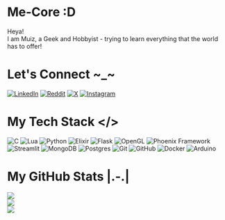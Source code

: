 # Me-Core :D
Heya!<br>I am Muiz, a Geek and Hobbyist - trying to learn everything that the world has to offer!


# Let's Connect ~_~
[![LinkedIn](https://img.shields.io/badge/LinkedIn-%230077B5.svg?logo=linkedin&logoColor=white)](https://linkedin.com/in/http://linkedin.com/in/muizzatam) [![Reddit](https://img.shields.io/badge/Reddit-%23FF4500.svg?logo=Reddit&logoColor=white)](https://reddit.com/user/https://www.reddit.com/user/EggSpammer24/) [![X](https://img.shields.io/badge/X-black.svg?logo=X&logoColor=white)](https://x.com/MuizZatam) [![Instagram](https://img.shields.io/badge/Instagram-%23E4405F.svg?logo=Instagram&logoColor=white)](https://instagram.com/muiz.zatam) 

# My Tech Stack </>
![C](https://img.shields.io/badge/c-%2300599C.svg?style=for-the-badge&logo=c&logoColor=white) ![Lua](https://img.shields.io/badge/lua-%232C2D72.svg?style=for-the-badge&logo=lua&logoColor=white) ![Python](https://img.shields.io/badge/python-3670A0?style=for-the-badge&logo=python&logoColor=ffdd54) ![Elixir](https://img.shields.io/badge/elixir-%234B275F.svg?style=for-the-badge&logo=elixir&logoColor=white) ![Flask](https://img.shields.io/badge/flask-%23000.svg?style=for-the-badge&logo=flask&logoColor=white) ![OpenGL](https://img.shields.io/badge/OpenGL-%23FFFFFF.svg?style=for-the-badge&logo=opengl) ![Phoenix Framework](https://img.shields.io/badge/phoenixframework-%23FD4F00.svg?style=for-the-badge&logo=phoenixframework&logoColor=black) ![Streamlit](https://img.shields.io/badge/Streamlit-%23FE4B4B.svg?style=for-the-badge&logo=streamlit&logoColor=white) ![MongoDB](https://img.shields.io/badge/MongoDB-%234ea94b.svg?style=for-the-badge&logo=mongodb&logoColor=white) ![Postgres](https://img.shields.io/badge/postgres-%23316192.svg?style=for-the-badge&logo=postgresql&logoColor=white) ![Git](https://img.shields.io/badge/git-%23F05033.svg?style=for-the-badge&logo=git&logoColor=white) ![GitHub](https://img.shields.io/badge/github-%23121011.svg?style=for-the-badge&logo=github&logoColor=white) ![Docker](https://img.shields.io/badge/docker-%230db7ed.svg?style=for-the-badge&logo=docker&logoColor=white) ![Arduino](https://img.shields.io/badge/-Arduino-00979D?style=for-the-badge&logo=Arduino&logoColor=white)

# My GitHub Stats |.-.|
![](https://github-readme-stats.vercel.app/api?username=MuizZatam&theme=nightowl&hide_border=true&include_all_commits=false&count_private=false)<br/>
![](https://github-readme-streak-stats.herokuapp.com/?user=MuizZatam&theme=nightowl&hide_border=true)<br/>
![](https://github-readme-stats.vercel.app/api/top-langs/?username=MuizZatam&theme=nightowl&hide_border=true&include_all_commits=false&count_private=false&layout=compact)
